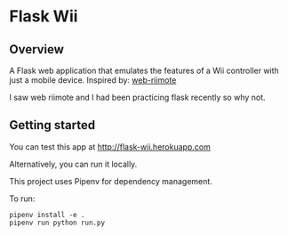 # Flask Wii


## Overview

A Flask web application that emulates the features of a Wii controller with just a mobile device. Inspired by: [web-riimote](https://github.com/konaraddio/web-riimote)

I saw web riimote and I had been practicing flask recently so why not.

## Getting started

You can test this app at http://flask-wii.herokuapp.com

Alternatively, you can run it locally.

This project uses Pipenv for dependency management.

To run:

```
pipenv install -e .
pipenv run python run.py
```




